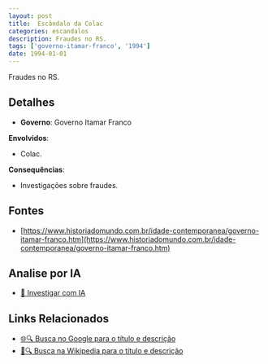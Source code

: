 ```yaml
---
layout: post
title:  Escândalo da Colac
categories: escandalos
description: Fraudes no RS.
tags: ['governo-itamar-franco', '1994']
date: 1994-01-01
---
```


Fraudes no RS.

## Detalhes
- **Governo**: Governo Itamar Franco

**Envolvidos**:
- Colac.


**Consequências**:
- Investigações sobre fraudes.


## Fontes
- [https://www.historiadomundo.com.br/idade-contemporanea/governo-itamar-franco.htm](https://www.historiadomundo.com.br/idade-contemporanea/governo-itamar-franco.htm)


## Analise por IA
- [🤖 Investigar com IA](https://www.perplexity.ai/search?q=Esc%C3%A2ndalo%20da%20Colac%20Fraudes%20no%20RS.%20Governo%20Itamar%20Franco)

## Links Relacionados
- [🌐🔍 Busca no Google para o título e descrição](https://www.google.com/search?q=Esc%C3%A2ndalo%20da%20Colac%20Fraudes%20no%20RS.%20Governo%20Itamar%20Franco)
- [📖🔍 Busca na Wikipedia para o título e descrição](https://pt.wikipedia.org/w/index.php?search=Esc%C3%A2ndalo%20da%20Colac%20Fraudes%20no%20RS.%20Governo%20Itamar%20Franco)

